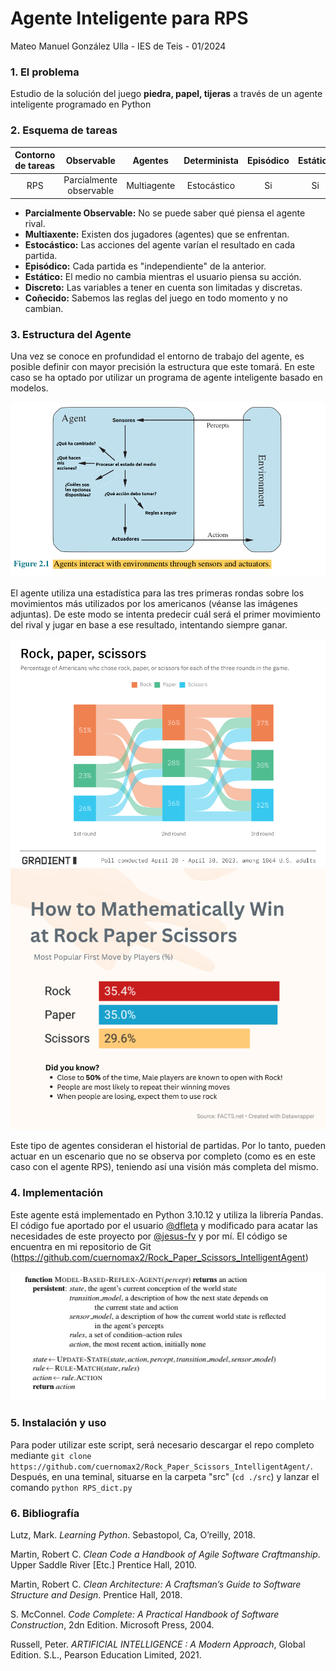 # Agente Inteligente para RPS

Mateo Manuel González Ulla - IES de Teis - 01/2024

### 1. El problema

Estudio de la solución del juego **piedra, papel, tijeras** a través de un agente inteligente programado en Python

### 2. Esquema de tareas

| Contorno de tareas |  Observable  | Agentes | Determinista | Episódico | Estático | Discreto | Conocido |
| :-----------------: | :----------: | :-----: | :----------: | :--------: | :-------: | :------: | :-------: |
|         RPS         | Parcialmente observable |  Multiagente  | Estocástico | Si | Si | Si | Si |

* **Parcialmente Observable:** No se puede saber qué piensa el agente rival.
* **Multiaxente:** Existen dos jugadores (agentes) que se enfrentan.
* **Estocástico:** Las acciones del agente varían el resultado en cada partida.
* **Episódico:** Cada partida es "independiente" de la anterior.
* **Estático:** El medio no cambia mientras el usuario piensa su acción.
* **Discreto:** Las variables a tener en cuenta son limitadas y discretas.
* **Coñecido:** Sabemos las reglas del juego en todo momento y no cambian.

### 3. Estructura del Agente

Una vez se conoce en profundidad el entorno de trabajo del agente, es posible definir con mayor precisión la estructura que este tomará. En este caso se ha optado por utilizar un programa de agente inteligente basado en modelos. 

![img](media/rps_model.png)

El agente utiliza una estadística para las tres primeras rondas  sobre los movimientos más utilizados por los americanos (véanse las imágenes adjuntas). De este modo se intenta predecir cuál será el primer movimiento del rival y jugar en base a ese resultado, intentando siempre ganar.

![img](media/percentage-of-americans-who-chose-rock-paper-or-scissors-v0-0mfued6gvrxa1.webp)
![img](media/0ka5828l0er91.webp)

Este tipo de agentes consideran el historial de partidas. Por lo tanto, pueden actuar en un escenario que no se observa por completo (como es en este caso con el agente RPS), teniendo así una visión más completa del mismo.

### 4. Implementación
Este agente está implementado en Python 3.10.12 y utiliza la librería Pandas. El código fue aportado por el usuario [@dfleta](https://github.com/dfleta) y modificado para acatar las necesidades de
este proyecto por [@jesus-fv](https://github.com/jesus-fv) y por mí. El código se encuentra en mi repositorio de Git (https://github.com/cuernomax2/Rock_Paper_Scissors_IntelligentAgent)

![img](media/model-based-reflex-agent.webp)

### 5. Instalación y uso

Para poder utilizar este script, será necesario descargar el repo completo mediante ``` git clone https://github.com/cuernomax2/Rock_Paper_Scissors_IntelligentAgent/ ```. Después, en una teminal, situarse en la carpeta "src" (``` cd ./src ```) y lanzar el comando ``` python RPS_dict.py ```

### 6. Bibliografía

Lutz, Mark. _Learning Python_. Sebastopol, Ca, O’reilly, 2018.

Martin, Robert C. _Clean Code a Handbook of Agile Software Craftmanship_. Upper Saddle River [Etc.] Prentice Hall, 2010.

Martin, Robert C. _Clean Architecture: A Craftsman’s Guide to Software Structure and Design_. Prentice Hall, 2018.

S. McConnel. _Code Complete: A Practical Handbook of Software Construction_, 2dn Edition. Microsoft Press, 2004.

Russell, Peter. _ARTIFICIAL INTELLIGENCE : A Modern Approach_, Global Edition. S.L., Pearson Education Limited, 2021.

